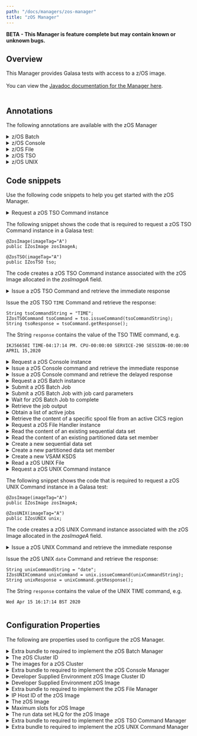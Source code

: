 ```yaml
---
path: "/docs/managers/zos-manager"
title: "zOS Manager"
---
```


**BETA - This Manager is feature complete but may contain known or unknown bugs.**

## Overview
This Manager provides Galasa tests with access to a z/OS image.<br><br> You can view the <a href="https://javadoc.galasa.dev/dev/galasa/zos/package-summary.html">Javadoc documentation for the Manager here</a>. <br><br>


## Annotations

The following annotations are available with the zOS Manager
<details>
<summary>z/OS Batch</summary>

| Annotation: | z/OS Batch |
| --------------------------------------- | :------------------------------------- |
| Name: | @ZosBatch |
| Description: | The <code>@ZosBatch</code> annotation requests the z/OS Manager to provide a z/OS Batch instance associated with a z/OS image.  The test can request multiple z/OS Batch instances, with the default being associated with the <b>primary</b> zOS image.<br> At test end, the Manager stores the job output with the test results archive and removes jobs from the JES queue. |
| Attribute: `imageTag` |  The <code>imageTag</code> is used to identify the z/OS image. |
| Syntax: | @ZosImage(imageTag="A")<br> public IZosImage zosImageA;<br> @ZosBatch(imageTag="A")<br> public IZosBatch zosBatchA;<br></code> |
| Notes: | The <code>IZosBatch</code> interface has a single method, {@link IZosBatch#submitJob(String, IZosBatchJobname)} to submit a JCL  as a <code>String</code> and returns a <code>IZosBatchJob</code> instance.<br><br> See <a href="https://javadoc-snapshot.galasa.dev/dev/galasa/zosbatch/ZosBatch.html" target="_blank">ZosBatch</a>, <a href="https://javadoc-snapshot.galasa.dev/dev/galasa/zosbatch/IZosBatch.html" target="_blank">IZosBatch</a> and <a href="https://javadoc-snapshot.galasa.dev/dev/galasa/zosbatch/IZosBatchJob.html" target="_blank">IZosBatchJob</a> to find out more. |

</details>

<details>
<summary>z/OS Console</summary>

| Annotation: | z/OS Console |
| --------------------------------------- | :------------------------------------- |
| Name: | @ZosConsole |
| Description: | The <code>@ZosConsole</code> annotation requests the z/OS Manager to provide a z/OS Console instance associated with a z/OS image.  The test can request multiple z/OS Console instances, with the default being associated with the <b>primary</b> z/OS image.<br> |
| Attribute: `imageTag` |  The tag of the zOS Image this variable is to be populated with |
| Syntax: | @ZosImage(imageTag="A")<br> public IZosImage zosImageA;<br> @ZosConsole(imageTag="A")<br> public IZosConsole zosConsoleA;<br></code> |
| Notes: | The <code>IZosConsole</code> interface has two methods, {@link IZosConsole#issueCommand(String)} and {@link IZosConsole#issueCommand(String, String)} to issue a command to the z/OS console and returns a <code>IZosConsoleCommand</code> instance.<br><br> See <a href="https://javadoc-snapshot.galasa.dev/dev/galasa/zosconsole/ZosConsole.html" target="_blank">ZosConsole</a>, <a href="https://javadoc-snapshot.galasa.dev/dev/galasa/zosconsole/IZosConsole.html" target="_blank">IZosConsole</a> and <a href="https://javadoc-snapshot.galasa.dev/dev/galasa/zosconsole/IZosConsoleCommand.html" target="_blank">IZosConsoleCommand</a> to find out more. |

</details>

<details>
<summary>z/OS File</summary>

| Annotation: | z/OS File |
| --------------------------------------- | :------------------------------------- |
| Name: | @ZosFileHandler |
| Description: | The <code>@ZosFileHandler</code> annotation requests the z/OS Manager to provide a handler instance to manage data sets and UNIX files on a z/OS image.  A single z/OS File Handler instance can manage multiple z/OS data sets and UNIX files on multiple z/OS images.<br> Files are deleted at method end unless created with the object's *createRetain()* method where it is deleted at test end.<br> |
| Syntax: | <code>@ZosFileHandler<br> public IZosFileHandler zosFileHandler;<br></code> |
| Notes: | The <code>IZosFileHandler</code> interface has three methods supplying file name and z/OS image:<br> {@link IZosFileHandler#newDataset(String, dev.galasa.zos.IZosImage)}<br>  {@link IZosFileHandler#newVSAMDataset(String, dev.galasa.zos.IZosImage)}<br> {@link IZosFileHandler#newUNIXFile(String, dev.galasa.zos.IZosImage)}<br> returning an object representing the type of file requested. This can be an existing file or can be created via a method on the file object.<br><br> See <a href="https://javadoc-snapshot.galasa.dev/dev/galasa/zosfile/ZosFileHandler.html" target="_blank">ZosFileHandler</a>, <a href="https://javadoc-snapshot.galasa.dev/dev/galasa/zosfile/IZosFileHandler.html" target="_blank">IZosFileHandler</a>, <a href="https://javadoc-snapshot.galasa.dev/dev/galasa/zosfile/IZosDataset.html" target="_blank">IZosDataset</a>, <a href="https://javadoc-snapshot.galasa.dev/dev/galasa/zosfile/IZosVSAMDataset.html" target="_blank">IZosVSAMDataset</a> and <a href="https://javadoc-snapshot.galasa.dev/dev/galasa/zosfile/IZosUNIXFile.html" target="_blank">IZosUNIXFile</a> to find out more. |

</details>

<details>
<summary>z/OS TSO</summary>

| Annotation: | z/OS TSO |
| --------------------------------------- | :------------------------------------- |
| Name: | @ZosTSO |
| Description: | The <code>@ZosTSO</code> annotation requests the z/OS Manager to provide a z/OS TSO instance associated with a z/OS image.  The test can request multiple z/OS TSO instances, with the default being associated with the <b>primary</b> z/OS image.<br> |
| Attribute: `imageTag` |  The tag of the zOS Image this variable is to be populated with |
| Syntax: | @ZosImage(imageTag="A")<br> public IZosImage zosImageA;<br> @ZosTSO(imageTag="A")<br> public IZosTSO zosTSOA;<br></code> |
| Notes: | The <code>IZosTSO</code> interface provides the method {@link IZosTSO#issueCommand(String)} to issue a command to z/OS TSO and returns a <code>IZosTSOCommand</code> instance.<br><br> See <a href="https://javadoc-snapshot.galasa.dev/dev/galasa/zostso/ZosTSO.html" target="_blank">ZosTSO</a>, <a href="https://javadoc-snapshot.galasa.dev/dev/galasa/zostso/IZosTSO.html" target="_blank">IZosTSO</a> and <a href="https://javadoc-snapshot.galasa.dev/dev/galasa/zostso/IZosTSOCommand.html" target="_blank">IZosTSOCommand</a> to find out more. |

</details>

<details>
<summary>z/OS UNIX</summary>

| Annotation: | z/OS UNIX |
| --------------------------------------- | :------------------------------------- |
| Name: | @ZosUNIX |
| Description: | The <code>@ZosUNIX</code> annotation requests the z/OS Manager to provide a z/OS UNIX instance associated with a z/OS image.  The test can request multiple z/OS UNIX instances, with the default being associated with the <b>primary</b> z/OS image.<br> |
| Attribute: `imageTag` |  The tag of the zOS Image this variable is to be populated with |
| Syntax: | @ZosImage(imageTag="A")<br> public IZosImage zosImageA;<br> @ZosUNIX(imageTag="A")<br> public IZosUNIX zosUNIXA;<br></code> |
| Notes: | The <code>IZosUNIX</code> interface provides the method {@link IZosUNIX#issueCommand(String)} to issue a command to z/OS UNIX and returns a <code>IZosUNIXCommand</code> instance.<br><br> See <a href="https://javadoc-snapshot.galasa.dev/dev/galasa/zosunix/ZosUNIX.html" target="_blank">ZosUNIX</a>, <a href="https://javadoc-snapshot.galasa.dev/dev/galasa/zosunix/IZosUNIX.html" target="_blank">IZosUNIX</a> and <a href="https://javadoc-snapshot.galasa.dev/dev/galasa/zosunix/IZosUNIXCommand.html" target="_blank">IZosUNIXCommand</a> to find out more. |

</details>



## Code snippets

Use the following code snippets to help you get started with the zOS Manager.
 
<details><summary>Request a zOS TSO Command instance

The following snippet shows the code that is required to request a zOS TSO Command instance in a Galasa test:

```
@ZosImage(imageTag="A")
public IZosImage zosImageA;

@ZosTSO(imageTag="A")
public IZosTSO tso;
```

The code creates a zOS TSO Command instance associated with the zOS Image allocated in the *zosImageA* field.
</details>

<details><summary>Issue a zOS TSO Command and retrieve the immediate response

Issue the zOS TSO `TIME` Command and retrieve the response:

```
String tsoCommandString = "TIME";
IZosTSOCommand tsoCommand = tso.issueCommand(tsoCommandString);
String tsoResponse = tsoCommand.getResponse();
```

The String `response`  contains the value of the TSO TIME command, e.g. 

```
IKJ56650I TIME-04:17:14 PM. CPU-00:00:00 SERVICE-290 SESSION-00:00:00 APRIL 15,2020
```
</details>
 
<details><summary>Request a zOS Console instance</summary>

The following snippet shows the code that is required to request a zOS Console instance in a Galasa test:

```
@ZosImage(imageTag="A")
public IZosImage zosImageA;

@ZosBatch(imageTag="A")
public IZosConsole zosConsole;
```

The code creates a zOS Console instance associated with the zOS Image allocated in the *zosImageA* field.
</details>

<details><summary>Issue a zOS Console command and retrieve the immediate response</summary>

Issue a zOS Console command and retrieve the immediate console command response:

```
String command = "D A,L";
IZosConsoleCommand consoleCommand = zosConsole.issueCommand(command);
String immediateResponse = consoleCommand.getResponse();

```
</details>


<details><summary>Issue a zOS Console command and retrieve the delayed response</summary>

Issue a zOS Console command and retrieve the delayed console command response:

```
String command = "D A,L";
IZosConsoleCommand consoleCommand = zosConsole.issueCommand(command);
String delayedResponse = consoleCommand.requestResponse();

```
</details>
 
<details><summary>Request a zOS Batch instance</summary>

The following snippet shows the code that is required to request a zOS Batch instance in a Galasa test:

```
@ZosImage(imageTag="A")
public IZosImage zosImageA;

@ZosBatch(imageTag="A")
public IZosBatch zosBatch;
```


The code creates a zOS Batch instance associated with the allocated with the zOS Image allocated in the *zosImageA* field.
</details>

<details><summary>Submit a zOS Batch Job</summary>

Submit a zOS Batch Job using the supplied JCL and a Galasa allocated Job Name:

```
String jcl = "//STEP1    EXEC PGM=IEFBR14";
IZosBatchJob batchJob = zosBatch.submitJob(jcl, null);
```
</details>


<details><summary>Submit a zOS Batch Job with job card parameters</summary>

Submit a zOS Batch Job using the supplied JCL, a Galasa allocated Job Name and overidding the default input and message class:

```
String jcl = "//STEP1    EXEC PGM=IEFBR14";
ZosBatchJobcard jobcard = new ZosBatchJobcard().
                          .setInputClass("B")
                          .setMsgClass("X");
IZosBatchJob batchJob = zosBatch.submitJob(jcl, null, jobcard);
```
</details>

<details><summary>Wait for zOS Batch Job to complete</summary>

Wait for zOS Batch job to complete and check maximum return code:

```
if (batchJob.waitForJob() > 0) {
    logger.info("Batch job failed RETCODE=" + batchJob.getRetcode();
}
```

prints, for example:

```
Batch job failed RETCODE=CC 0020
```

or

```
Batch job failed RETCODE=ABEND S0C4
```
</details>


<details><summary>Retrieve the job output</summary>

Use the following code to retrieve the output from a zOS Batch Job:

```
IZosBatchJobOutput jobOutput = batchJob.retrieveOutput();
List<IZosBatchJobOutputSpoolFile> spoolFiles = jobOutput.getSpoolFiles();
for (IZosBatchJobOutputSpoolFile spoolFile : spoolFiles) {
    String ddName = spoolFile.getDdname();
    String output = spoolFile.getRecords();
    ...
}

```
</details>

<details><summary>Obtain a list of active jobs</summary>

Use the following code to obtain a list of active jobs called *MYJOB1* with an owner of *USERID*:

```
List<IZosBatchJob> jobs = zosBatch.getJobs("MYJOB1", "USERID");
for (IZosBatchJob job : jobs) {
    if (job.getStatus().equals("ACTIVE")) {
        ...
    }
}

```
</details>

<details><summary>Retrieve the content of a specific spool file from an active CICS region</summary>

Use the following code to retrieve and process the output from the *MSGUSR* spool file:

```
List<IZosBatchJob> jobs = zosBatch.getJobs("CICSRGN", "CICSUSR");
for (IZosBatchJob job : jobs) {
    if (job.getStatus().equals("ACTIVE")) {
        String msgusr = cicsJob.getSpoolFile("MSGUSR");
        if (msgusr.contains("DFHAC2236")) {
            ...
        }
        break;
    }
}

```


The code retrieves a list of CICS regions named *CICSRGN* with and owner of *CICSUSR*. It then loops through until it finds the first active region. The content of the *MSGUSR* spool file is obtained and checked for the string *DFHAC2236*.

In this example, we assume there will only one spool file with the ddname of *MSGUSR*. If this were not the case, the following code could be used:

```
List<IZosBatchJob> jobs = zosBatch.getJobs("CICSRGN", "CICSUSR");
for (IZosBatchJob job : jobs) {
    List<IZosBatchJobOutputSpoolFile> spoolFiles = job.retrieveOutput().getSpoolFiles();
    for (IZosBatchJobOutputSpoolFile spoolFile : spoolFiles) {
        if (spoolFile.getDdname().equals("SYSOUT") &&
            spoolFile.getStepname().equals("STEP2")) {
            String output = spoolFile.getRecords();
            ...
        }
    }
}

```

Here, the code retrieves the content of the *SYSOUT* spool file for job step *STEP2*.
</details>
 
<details><summary>Request a zOS File Handler instance</summary>

The following snippet shows the code that is required to request a zOS File Handler instance in a Galasa test:

```
@ZosFileHandler
public IZosFileHandler zosFileHandler;
```
</details>

<details><summary>Read the content of an existing sequential data set</summary>

Create a new *IZosDataset* object representing an existing sequential data set. If the data set exists, retrieve the content in text mode:

```
@ZosImage(imageTag="A")
public IZosImage zosImageA;

@ZosFileHandler
public IZosFileHandler zosFileHandler;
...
IZosDataset dataSet = zosFileHandler.newDataset("GALASA.EXISTING.DATASET.SEQ", zosImageA);
if (dataSet.exists()) {
    String dataSet.retrieveAsText();
    ...
}
```
</details>


<details><summary>Read the content of an existing partitioned data set member</summary>

Create a new *IZosDataset* object representing an existing partitioned data set (PDS). If the PDS exists, check if the member exists and retrieve it's content in text mode:

```
@ZosImage(imageTag="A")
public IZosImage zosImageA;

@ZosFileHandler
public IZosFileHandler zosFileHandler;
...
IZosDataset dataSet = zosFileHandler.newDataset("GALASA.EXISTING.DATASET.SEQ, zosImageA);
    String memberName = "MEMBER1";
    if (dataSet.exists() && dataSet.memberExists(memberName)) {
        String content = dataSet.memberRetrieveAsText(memberName);
        ...
    }
```
</details>


<details><summary>Create a new sequential data set</summary>

Create a new *IZosDataset* object representing a new sequential data set. If the data set does not exist, allocate the data set with attributes to the equivalent of the following JCL:

```
//NEWDS    DD DSN=GALASA.NEW.DATASET.SEQ,DISP=(NEW,CATLG),
//            DSORG=PS,RECFM=FB,LRECL=80,BLKSIZE=32720,
//            UNIT=SYSDA,SPACE=(TRK,(1,1))
```
Finally, content is written to the data set in text mode:


```
@ZosImage(imageTag="A")
public IZosImage zosImageA;

@ZosFileHandler
public IZosFileHandler zosFileHandler;
...
IZosDataset dataSet = zosFileHandler.newDataset("GALASA.NEW.DATASET.SEQ", zosImageA);
    if (!dataSet.exists()) {
        dataSet.setDatasetOrganization(DatasetOrganization.SEQUENTIAL);
        dataSet.setRecordFormat(RecordFormat.FIXED_BLOCKED);
        dataSet.setRecordlength(80);
        dataSet.setBlockSize(32720);
        dataSet.setUnit("SYSDA");
        dataSet.setSpace(SpaceUnit.TRACKS, 1, 1);
        dataSet.create();
    }
    List<String> records = new ArrayList<>();
    records.add("RECORD 1");
    records.add("RECORD 2");
    records.add("RECORD 3");
    dataSet.storeText(String.join("\n", records));
```
</details>

<details><summary>Create a new partitioned data set member</summary>

Create a new *IZosDataset* object representing a new partitioned data (PDS) set member. If the data set does not exist, allocate the PDS with attributes to the equivalent of the following JCL:

```
//NEWPDS   DD DSN=GALASA.NEW.DATASET.PDS,DISP=(NEW,CATLG),
//            DSORG=PS,RECFM=FB,LRECL=80,BLKSIZE=32720,
//            UNIT=SYSDA,SPACE=(TRK,(1,1,15))
```
Finally, content is written to a member in the PDS in text mode:


```
@ZosImage(imageTag="A")
public IZosImage zosImageA;

@ZosFileHandler
public IZosFileHandler zosFileHandler;
...
IZosDataset dataSet = zosFileHandler.newDataset("GALASA.NEW.DATASET.PDS", zosImageA);
if (!dataSet.exists()) {
    dataSet.setDatasetOrganization(DatasetOrganization.SEQUENTIAL);
    dataSet.setRecordFormat(RecordFormat.FIXED_BLOCKED);
    dataSet.setRecordlength(80);
    dataSet.setBlockSize(32720);
    dataSet.setUnit("SYSDA");
    dataSet.setSpace(SpaceUnit.TRACKS, 1, 1);
    dataSet.setDirectoryBlocks(15);
    dataSet.create();
}
String memberName = "MEMBER1";
List<String> records = new ArrayList<>();
    records.add("RECORD 1");
    records.add("RECORD 2");
    records.add("RECORD 3");
    dataSet.memberStoreText(memberName, String.join("\n", records));
}
```
To create a PDS/E, i.e. the JCL equivalent of

```
DSNTYPE=LIBRARY
```
use

```
dataSet.setDatasetType(DSType.PDSE);
```
instead of setting the number of directory blocks.
</details>

<details><summary>Create a new VSAM KSDS</summary>

Create a new *IZosVSAMDataset* object representing a new VSAM KSDS data set. If the data set is allocated with a minimum set of attributes:

```
IZosVSAMDataset vsamDataSet = zosFileHandler.newVSAMDataset("ROBERTD.GALASA.TEST.DS.ANOTHER.KSDS", zosImageA);
vsamDataSet.setSpace(VSAMSpaceUnit.CYLINDERS, 1, 1);
vsamDataSet.setRecordSize(50, 101);
vsamDataSet.create();
```
</details>

<details><summary>Read a zOS UNIX File</summary>

*To be completed...*
</details>
 
<details><summary>Request a zOS UNIX Command instance

The following snippet shows the code that is required to request a zOS UNIX Command instance in a Galasa test:

```
@ZosImage(imageTag="A")
public IZosImage zosImageA;

@ZosUNIX(imageTag="A")
public IZosUNIX unix;
```

The code creates a zOS UNIX Command instance associated with the zOS Image allocated in the *zosImageA* field.
</details>

<details><summary>Issue a zOS UNIX Command and retrieve the immediate response

Issue the zOS UNIX `date` Command and retrieve the response:

```
String unixCommandString = "date";
IZosUNIXCommand unixCommand = unix.issueCommand(unixCommandString);
String unixResponse = unixCommand.getResponse();
```

The String `response`  contains the value of the UNIX TIME command, e.g. 

```
Wed Apr 15 16:17:14 BST 2020
```
</details>

## Configuration Properties

The following are properties used to configure the zOS Manager.
 
<details>
<summary>Extra bundle to required to implement the zOS Batch Manager</summary>

| Property: | Extra bundle to required to implement the zOS Batch Manager |
| --------------------------------------- | :------------------------------------- |
| Name: | zos.bundle.extra.batch.manager |
| Description: | The name of the Bundle that implements the zOS Batch Manager |
| Required:  | No |
| Default value: | dev.galasa.common.zosbatch.zosmf.manager |
| Valid values: | $validValues |
| Examples: | <code>zos.bundle.extra.batch.manager=dev.galasa.common.zosbatch.zosmf.manager</code><br> |

</details>
 
<details>
<summary>The zOS Cluster ID</summary>

| Property: | The zOS Cluster ID |
| --------------------------------------- | :------------------------------------- |
| Name: | zos.tag.[tag].clusterid |
| Description: | The zOS Cluster ID for the specified tag |
| Required:  | No |
| Default value: | None |
| Valid values: | $validValues |
| Examples: | <code>zos.tag.[tag].clusterid=plex1</code><br> |

</details>
 
<details>
<summary>The images for a zOS Cluster</summary>

| Property: | The images for a zOS Cluster |
| --------------------------------------- | :------------------------------------- |
| Name: | zos.cluster.[clusterId].images |
| Description: | The zOS Images for the specifies Cluster |
| Required:  | No |
| Default value: | None |
| Valid values: | $validValues |
| Examples: | <code>zos.cluster.[clusterId].images=SYSA,SYSB,SYSC</code><br> |

</details>
 
<details>
<summary>Extra bundle to required to implement the zOS Console Manager</summary>

| Property: | Extra bundle to required to implement the zOS Console Manager |
| --------------------------------------- | :------------------------------------- |
| Name: | zos.bundle.extra.console.manager |
| Description: | The name of the Bundle that implements the zOS Console Manager |
| Required:  | No |
| Default value: | dev.galasa.common.zosconsole.zosmf.manager |
| Valid values: | $validValues |
| Examples: | <code>zos.bundle.extra.console.manager=dev.galasa.common.zosconsole.zosmf.manager</code><br> |

</details>
 
<details>
<summary>Developer Supplied Environment zOS Image Cluster ID</summary>

| Property: | Developer Supplied Environment zOS Image Cluster ID |
| --------------------------------------- | :------------------------------------- |
| Name: | zos.dse.tag.[tag].clusterid |
| Description: | The Cluster ID for the specified tag |
| Required:  | No |
| Default value: | None |
| Valid values: | $validValues |
| Examples: | <code>zos.dse.tag.[tag].clusterid=PLEXA</code><br> |

</details>
 
<details>
<summary>Developer Supplied Environment zOS Image</summary>

| Property: | Developer Supplied Environment zOS Image |
| --------------------------------------- | :------------------------------------- |
| Name: | zos.dse.tag.[tag].imageid |
| Description: | The image ID of the Developer Supplied Environment for the specified tag |
| Required:  | No |
| Default value: | None |
| Valid values: | $validValues |
| Examples: | <code>zos.dse.tag.[tag].imageid=SYSA</code><br> |

</details>
 
<details>
<summary>Extra bundle to required to implement the zOS File Manager</summary>

| Property: | Extra bundle to required to implement the zOS File Manager |
| --------------------------------------- | :------------------------------------- |
| Name: | zos.bundle.extra.file.manager |
| Description: | The name of the Bundle that implements the zOS File Manager |
| Required:  | No |
| Default value: | dev.galasa.common.zosfile.zosmf.manager |
| Valid values: | $validValues |
| Examples: | <code>zos.bundle.extra.file.manager=dev.galasa.common.zosfile.zosmf.manager</code><br> |

</details>
 
<details>
<summary>IP Host ID of the zOS Image</summary>

| Property: | IP Host ID of the zOS Image |
| --------------------------------------- | :------------------------------------- |
| Name: | zos.image.[tag].iphostidr |
| Description: | The IP Host ID of the zOS Image for the supplied tag.<br>  If CPS property zos.image.[tag].iphostid exists, then that is returned, otherwise the zOS Image ID is returned |
| Required:  | No |
| Default value: | None |
| Valid values: | $validValues |
| Examples: | <code>zos.image.[tag].iphostidr=sysa.ibm.com</code><br> |

</details>
 
<details>
<summary>The zOS Image</summary>

| Property: | The zOS Image |
| --------------------------------------- | :------------------------------------- |
| Name: | zos.dse.tag.[tag].imageid |
| Description: | The image ID for the specified tag |
| Required:  | No |
| Default value: | None |
| Valid values: | $validValues |
| Examples: | <code>zos.dse.tag.[tag].imageid=SYSA</code><br> |

</details>
 
<details>
<summary>Maximum slots for zOS Image</summary>

| Property: | Maximum slots for zOS Image |
| --------------------------------------- | :------------------------------------- |
| Name: | zos.image.[tag].max.slots |
| Description: | The maximum slots available on a zOS Image for the specified tag |
| Required:  | No |
| Default value: | 2 |
| Valid values: | $validValues |
| Examples: | <code>zos.image.[tag].max.slots=2</code><br> |

</details>
 
<details>
<summary>The run data set HLQ for the zOS Image</summary>

| Property: | The run data set HLQ for the zOS Image |
| --------------------------------------- | :------------------------------------- |
| Name: | zos.run.[image].dataset.hlq |
| Description: | The data set HLQ(s) for temporary data sets created on zOS Image.<br>  If CPS property zos.run.[image].dataset.hlq exists, then that is returned |
| Required:  | No |
| Default value: | runuser.GALASA |
| Valid values: | $validValues |
| Examples: | <code>zos.run.[image].dataset.hlq=USERID.GALASA</code><br> |

</details>
 
<details>
<summary>Extra bundle to required to implement the zOS TSO Command Manager</summary>

| Property: | Extra bundle to required to implement the zOS TSO Command Manager |
| --------------------------------------- | :------------------------------------- |
| Name: | zos.bundle.extra.tso.manager |
| Description: | The name of the Bundle that implements the zOS TSO Command Manager |
| Required:  | No |
| Default value: | dev.galasa.zostso.ssh.manager |
| Valid values: | $validValues |
| Examples: | <code>zos.bundle.extra.tso.manager=dev.galasa.zostso.ssh.manager</code> |

</details>
 
<details>
<summary>Extra bundle to required to implement the zOS UNIX Command Manager</summary>

| Property: | Extra bundle to required to implement the zOS UNIX Command Manager |
| --------------------------------------- | :------------------------------------- |
| Name: | zos.bundle.extra.unix.manager |
| Description: | The name of the Bundle that implements the zOS UNIX Command Manager |
| Required:  | No |
| Default value: | dev.galasa.zosunix.ssh.manager |
| Valid values: | $validValues |
| Examples: | <code>zos.bundle.extra.unix.manager=dev.galasa.zosunix.ssh.manager</code> |

</details>
